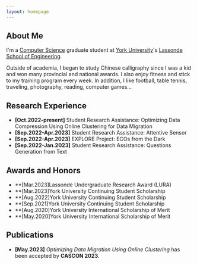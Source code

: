 ```yaml
---
layout: homepage
---
```


## About Me
I'm a <a href="https://lassonde.yorku.ca/academics/computer-science" target="_blank"> Computer Science</a> graduate student at <a href="https://www.yorku.ca/" target="_blank"> York University</a>'s <a href="https://lassonde.yorku.ca/" target="_blank"> Lassonde School of Engineering</a>.

Outside of academia, I began to study Chinese calligraphy since I was a kid and won many provincial and national awards. I also enjoy fitness and stick to my training program every week. In addition, I like football, table tennis, traveling, photography, reading, computer games...


## Research Experience
- **[Oct.2022-present]** Student Research Assistance: Optimizing Data Compression Using Online Clustering for Data Migration
- **[Sep.2022-Apr.2023]** Student Research Assistance: Attentive Sensor
- **[Sep.2022-Apr.2023]** EXPLORE Project: ECOs from the Dark
- **[Sep.2022-Jan.2023]** Student Research Assistance: Questions Generation from Text


## Awards and Honors
- **[Mar.2023]Lassonde Undergraduate Research Award (LURA)
- **[Mar.2023]York University Continuing Student Scholarship
- **[Aug.2022]York University Continuing Student Scholarship
- **[Sep.2021]York University Continuing Student Scholarship
- **[Aug.2020]York University International Scholarship of Merit
- **[May.2020]York University International Scholarship of Merit



## Publications
- **[May.2023]** *Optimizing Data Migration Using Online Clustering* has been accepted by **CASCON 2023**. 




